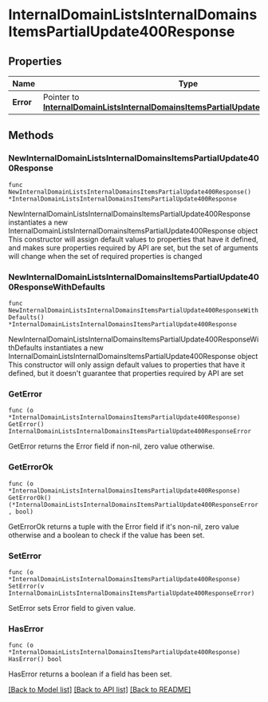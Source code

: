 # InternalDomainListsInternalDomainsItemsPartialUpdate400Response

## Properties

Name | Type | Description | Notes
------------ | ------------- | ------------- | -------------
**Error** | Pointer to [**InternalDomainListsInternalDomainsItemsPartialUpdate400ResponseError**](InternalDomainListsInternalDomainsItemsPartialUpdate400ResponseError.md) |  | [optional] 

## Methods

### NewInternalDomainListsInternalDomainsItemsPartialUpdate400Response

`func NewInternalDomainListsInternalDomainsItemsPartialUpdate400Response() *InternalDomainListsInternalDomainsItemsPartialUpdate400Response`

NewInternalDomainListsInternalDomainsItemsPartialUpdate400Response instantiates a new InternalDomainListsInternalDomainsItemsPartialUpdate400Response object
This constructor will assign default values to properties that have it defined,
and makes sure properties required by API are set, but the set of arguments
will change when the set of required properties is changed

### NewInternalDomainListsInternalDomainsItemsPartialUpdate400ResponseWithDefaults

`func NewInternalDomainListsInternalDomainsItemsPartialUpdate400ResponseWithDefaults() *InternalDomainListsInternalDomainsItemsPartialUpdate400Response`

NewInternalDomainListsInternalDomainsItemsPartialUpdate400ResponseWithDefaults instantiates a new InternalDomainListsInternalDomainsItemsPartialUpdate400Response object
This constructor will only assign default values to properties that have it defined,
but it doesn't guarantee that properties required by API are set

### GetError

`func (o *InternalDomainListsInternalDomainsItemsPartialUpdate400Response) GetError() InternalDomainListsInternalDomainsItemsPartialUpdate400ResponseError`

GetError returns the Error field if non-nil, zero value otherwise.

### GetErrorOk

`func (o *InternalDomainListsInternalDomainsItemsPartialUpdate400Response) GetErrorOk() (*InternalDomainListsInternalDomainsItemsPartialUpdate400ResponseError, bool)`

GetErrorOk returns a tuple with the Error field if it's non-nil, zero value otherwise
and a boolean to check if the value has been set.

### SetError

`func (o *InternalDomainListsInternalDomainsItemsPartialUpdate400Response) SetError(v InternalDomainListsInternalDomainsItemsPartialUpdate400ResponseError)`

SetError sets Error field to given value.

### HasError

`func (o *InternalDomainListsInternalDomainsItemsPartialUpdate400Response) HasError() bool`

HasError returns a boolean if a field has been set.


[[Back to Model list]](../README.md#documentation-for-models) [[Back to API list]](../README.md#documentation-for-api-endpoints) [[Back to README]](../README.md)



